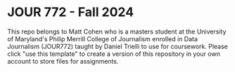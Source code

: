 # JOUR 772 - Fall 2024

This repo belongs to Matt Cohen who is a masters student at the University of Maryland's Philip Merrill College of Journalism enrolled in Data Journalism (JOUR772) taught by Daniel Trielli to use for coursework.  Please click "use this template" to create a version of this repository in your own account to store files for assignments.